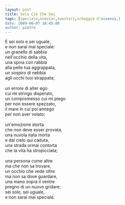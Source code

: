 ```yaml
---
layout: post
title: Solo Ciò Che Sei
tags: [speciale,onestar,twostars,scheggia d'essenza,]
date: 2009-06-07 18:45:00
author: pietro
---
```

E sei solo e sei uguale,<br/>e non sarai mai speciale:<br/>un granello di sabbia<br/>nell'occhio della vita,<br/>una spina con rabbia<br/>alla pelle tua aggrappata,<br/>un sospiro di nebbia<br/>agli occhi tuoi strappata;<br/><br/>un errore di alter ego<br/>cui mi stringo disperato,<br/>un compromesso cui mi piego<br/>per non essere spezzato,<br/>il mare in cui poi annego<br/>per non aver volato;<br/><br/>un'emozione storta<br/>che non deve esser provata,<br/>una nuvola nata morta<br/>e dal cielo qui caduta,<br/>una strada ormai contorta<br/>che la vita ha stropicciata;<br/><br/>una persona come altre<br/>ma che non sa trovare,<br/>un occhio che vede oltre<br/>ma non sa dove guardare,<br/>una mano sopra il ventre<br/>pregno di un nuovo gridare;<br/>sei solo, sei uguale,<br/>e non sarai mai speciale.
